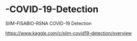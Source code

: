 # -COVID-19-Detection
SIIM-FISABIO-RSNA COVID-19 Detection

https://www.kaggle.com/c/siim-covid19-detection/overview
